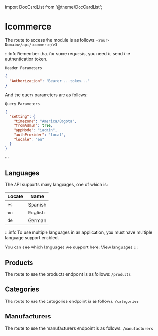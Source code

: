 import DocCardList from '@theme/DocCardList';

# Icommerce

The route to access the module is as follows: `<Your-Domain>/api/icommerce/v3`

:::info
Remember that for some requests, you need to send the authentication token.

`Header Parameters`

```json
{
  "Authorization": "Bearer ...token..."
}
```
And the query parameters are as follows:

`Query Parameters`

```json
{
  "setting": {
    "timezone": "America/Bogota",
    "fromAdmin": true,
    "appMode": "iadmin",
    "authProvider": "local",
    "locale": "en"
  }
}
```
:::

## Languages

The API supports many languages, one of which is:

| Locale   | Name    |
|----------|---------|
| `es` | Spanish |
| `en` | English |
| `de` | German  |

:::info
To use multiple languages in an application, you must have multiple language support enabled.

You can see which languages we support here: [View languages](/docs/API/locale/intro)
:::

## Products

The route to use the products endpoint is as follows: `/products`

## Categories

The route to use the categories endpoint is as follows: `/categories`

## Manufacturers

The route to use the manufacturers endpoint is as follows: `/manufacturers`

<DocCardList />
